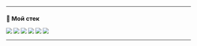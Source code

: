 ____
### :memo: Мой стек
<img src="https://img.shields.io/badge/Python-F0F8FF?style=for-the-badge&logo=Python&logoColor=green"> <img src="https://img.shields.io/badge/PostgreSQL-F0F8FF?style=for-the-badge&logo=PostgreSQL&logoColor=black"> <img src="https://img.shields.io/badge/pandas-F0F8FF?style=for-the-badge&logo=pandas&logoColor=black"> <img src="https://img.shields.io/badge/numpy-F0F8FF?style=for-the-badge&logo=numpy&logoColor=black"> <img src="https://img.shields.io/badge/ClickHouse-F0F8FF?style=for-the-badge&logo=ClickHouse&logoColor=black"> <img src="https://img.shields.io/badge/Excel-F0F8FF?style=for-the-badge&logo=Microsoft Excel&logoColor=black">
____
